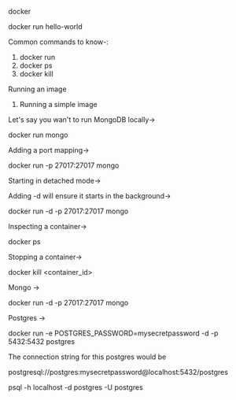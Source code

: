 docker 

docker run hello-world

Common commands to know-:

1. docker run 
2. docker ps 
3. docker kill


Running an image

1. Running a simple image 

Let's say you wan't to run MongoDB locally->

docker run mongo


Adding a port mapping->

docker run -p 27017:27017 mongo


Starting in detached mode-> 

Adding -d will ensure it starts in the background->

docker run -d -p 27017:27017 mongo

Inspecting a container->

docker ps

Stopping a container->

docker kill <container_id>



Mongo ->

docker run -d -p 27017:27017 mongo



Postgres ->

docker run -e POSTGRES_PASSWORD=mysecretpassword -d -p 5432:5432 postgres

The connection string for this postgres would be


postgresql://postgres:mysecretpassword@localhost:5432/postgres


psql -h localhost -d postgres -U postgres